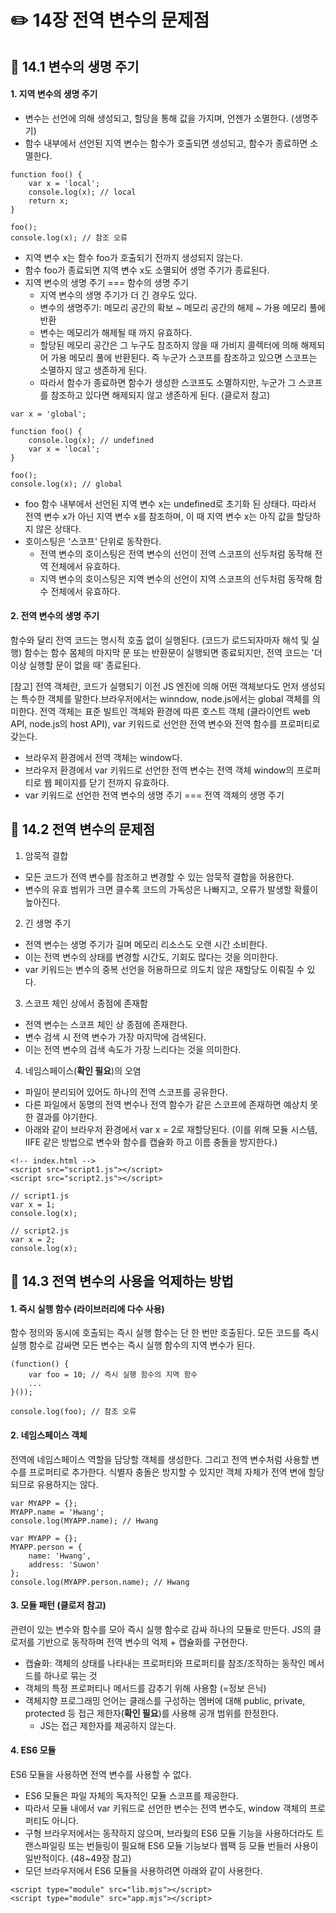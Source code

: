 # ✏️ 14장 전역 변수의 문제점

## 📌 14.1 변수의 생명 주기

#### 1. 지역 변수의 생명 주기

- 변수는 선언에 의해 생성되고, 할당을 통해 값을 가지며, 언젠가 소멸한다. (생명주기)
- 함수 내부에서 선언된 지역 변수는 함수가 호출되면 생성되고, 함수가 종료하면 소멸한다.

```
function foo() {
    var x = 'local';
    console.log(x); // local
    return x;
}

foo();
console.log(x); // 참조 오류
```

- 지역 변수 x는 함수 foo가 호출되기 전까지 생성되지 않는다.
- 함수 foo가 종료되면 지역 변수 x도 소멸되어 생명 주기가 종료된다.
- 지역 변수의 생명 주기 === 함수의 생명 주기
  - 지역 변수의 생명 주기가 더 긴 경우도 있다.
  - 변수의 생명주기: 메모리 공간의 확보 ~ 메모리 공간의 해제 ~ 가용 메모리 풀에 반환
  - 변수는 메모리가 해제될 때 까지 유효하다.
  - 할당된 메모리 공간은 그 누구도 참조하지 않을 때 가비지 콜렉터에 의해 해제되어 가용 메모리 풀에 반환된다. 즉 누군가 스코프를 참조하고 있으면 스코프는 소멸하지 않고 생존하게 된다.
  - 따라서 함수가 종료하면 함수가 생성한 스코프도 소멸하지만, 누군가 그 스코프를 참조하고 있다면 해제되지 않고 생존하게 된다. (클로저 참고)

```
var x = 'global';

function foo() {
    console.log(x); // undefined
    var x = 'local';
}

foo();
console.log(x); // global
```

- foo 함수 내부에서 선언된 지역 변수 x는 undefined로 초기화 된 상태다. 따라서 전역 변수 x가 아닌 지역 변수 x를 참조하며, 이 때 지역 변수 x는 아직 값을 할당하지 않은 상태다.
- 호이스팅은 '스코프' 단위로 동작한다.
  - 전역 변수의 호이스팅은 전역 변수의 선언이 전역 스코프의 선두처럼 동작해 전역 전체에서 유효하다.
  - 지역 변수의 호이스팅은 지역 변수의 선언이 지역 스코프의 선두처럼 동작해 함수 전체에서 유효하다.

#### 2. 전역 변수의 생명 주기

함수와 달리 전역 코드는 명시적 호출 없이 실행된다. (코드가 로드되자마자 해석 및 실행)
함수는 함수 몸체의 마지막 문 또는 반환문이 실행되면 종료되지만, 전역 코드는 '더 이상 실행할 문이 없을 때' 종료된다.

[참고]
전역 객체란, 코드가 실행되기 이전 JS 엔진에 의해 어떤 객체보다도 먼저 생성되는 특수한 객체를 말한다.브라우저에서는 winndow, node.js에서는 global 객체를 의미한다. 전역 객체는 표준 빌트인 객체와 환경에 따른 호스트 객체 (클라이언트 web API, node.js의 host API), var 키워드로 선언한 전역 변수와 전역 함수를 프로퍼티로 갖는다.

- 브라우저 환경에서 전역 객체는 window다.
- 브라우저 환경에서 var 키워드로 선언한 전역 변수는 전역 객체 window의 프로퍼티로 웹 페이지를 닫기 전까지 유효하다.
- var 키워드로 선언한 전역 변수의 생명 주기 === 전역 객체의 생명 주기

## 📌 14.2 전역 변수의 문제점

1. 암묵적 결합

- 모든 코드가 전역 변수를 참조하고 변경할 수 있는 암묵적 결합을 허용한다.
- 변수의 유효 범위가 크면 클수록 코드의 가독성은 나빠지고, 오류가 발생할 확률이 높아진다.

2. 긴 생명 주기

- 전역 변수는 생명 주기가 길며 메모리 리소스도 오랜 시간 소비한다.
- 이는 전역 변수의 상태를 변경할 시간도, 기회도 많다는 것을 의미한다.
- var 키워드는 변수의 중복 선언을 허용하므로 의도치 않은 재할당도 이뤄질 수 있다.

3. 스코프 체인 상에서 종점에 존재함

- 전역 변수는 스코프 체인 상 종점에 존재한다.
- 변수 검색 시 전역 변수가 가장 마지막에 검색된다.
- 이는 전역 변수의 검색 속도가 가장 느리다는 것을 의미한다.

4. 네임스페이스(**확인 필요**)의 오염

- 파일이 분리되어 있어도 하나의 전역 스코프를 공유한다.
- 다른 파일에서 동명의 전역 변수나 전역 함수가 같은 스코프에 존재하면 예상치 못한 결과를 야기한다.
- 아래와 같이 브라우저 환경에서 var x = 2로 재할당된다. (이를 위해 모듈 시스템, IIFE 같은 방법으로 변수와 함수를 캡슐화 하고 이름 충돌을 방지한다.)

```
<!-- index.html -->
<script src="script1.js"></script>
<script src="script2.js"></script>

// script1.js
var x = 1;
console.log(x);

// script2.js
var x = 2;
console.log(x);
```

## 📌 14.3 전역 변수의 사용을 억제하는 방법

#### 1. 즉시 실행 함수 (라이브러리에 다수 사용)

함수 정의와 동시에 호출되는 즉시 실행 함수는 단 한 번만 호출된다.
모든 코드를 즉시 실행 함수로 감싸면 모든 변수는 즉시 실행 함수의 지역 변수가 된다.

```
(function() {
    var foo = 10; // 즉시 실행 함수의 지역 함수
    ...
}());

console.log(foo); // 참조 오류
```

#### 2. 네임스페이스 객체

전역에 네임스페이스 역할을 담당할 객체를 생성한다.
그리고 전역 변수처럼 사용할 변수를 프로퍼티로 추가한다.
식별자 충돌은 방지할 수 있지만 객체 자체가 전역 변에 할당되므로 유용하지는 않다.

```
var MYAPP = {};
MYAPP.name = 'Hwang';
console.log(MYAPP.name); // Hwang
```

```
var MYAPP = {};
MYAPP.person = {
    name: 'Hwang',
    address: 'Suwon'
};
console.log(MYAPP.person.name); // Hwang
```

#### 3. 모듈 패턴 (클로저 참고)

관련이 있는 변수와 함수를 모아 즉시 실행 함수로 감싸 하나의 모듈로 만든다.
JS의 클로저를 기반으로 동작하며 전역 변수의 억제 + 캡슐화를 구현한다.

- 캡슐화: 객체의 상태를 나타내는 프로퍼티와 프로퍼티를 참조/조작하는 동작인 메서드를 하나로 묶는 것
- 객체의 특정 프로퍼티나 메서드를 감추기 위해 사용함 (=정보 은닉)
- 객체지향 프로그래밍 언어는 클래스를 구성하는 멤버에 대해 public, private, protected 등 접근 제한자(**확인 필요**)를 사용해 공개 범위를 한정한다.
  - JS는 접근 제한자를 제공하지 않는다.

#### 4. ES6 모듈

ES6 모듈을 사용하면 전역 변수를 사용할 수 없다.

- ES6 모듈은 파일 자체의 독자적인 모듈 스코프를 제공한다.
- 따라서 모듈 내에서 var 키워드로 선언한 변수는 전역 변수도, window 객체의 프로퍼티도 아니다.
- 구형 브라우저에서는 동작하지 않으며, 브라웢의 ES6 모듈 기능을 사용하더라도 트랜스파일링 또는 번들링이 필요해 ES6 모듈 기능보다 웹팩 등 모듈 번들러 사용이 일반적이다. (48~49장 참고)
- 모던 브라우저에서 ES6 모듈을 사용하려면 아래와 같이 사용한다.

```
<script type="module" src="lib.mjs"></script>
<script type="module" src="app.mjs"></script>
```
